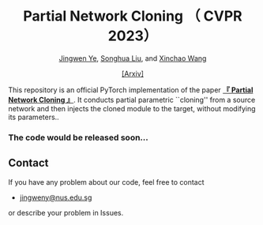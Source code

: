 <div align="center"> 

# Partial Network Cloning （ CVPR 2023）

[Jingwen Ye](https://scholar.google.com/citations?user=8GQnNP0AAAAJ&hl=en),
[Songhua Liu](https://scholar.google.com/citations?user=AnYh2rAAAAAJ&hl=en&oi=ao),
and [Xinchao Wang](https://scholar.google.com/citations?user=w69Buq0AAAAJ&hl=en&oi=ao)

[[Arxiv]](https://arxiv.org/abs/)

</div>

This repository is an official PyTorch implementation of the paper
[**『 Partial Network Cloning 』**](https://arxiv.org/abs/).
It conducts partial parametric ``cloning'' from a source network and then injects the cloned 
module to the target, without modifying
its  parameters..

### The code would be released soon...







## Contact

If you have any problem about our code, feel free to contact

- [jingweny@nus.edu.sg](mailto:jingweny@nus.edu.sg)

or describe your problem in Issues.

